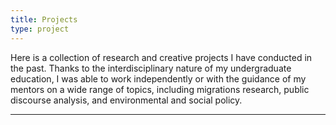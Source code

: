 ```yaml
---
title: Projects
type: project
---
```

Here is a collection of research and creative projects I have conducted in the past. Thanks to the interdisciplinary nature of my undergraduate education, I was able to work independently or with the guidance of my mentors on a wide range of topics, including migrations research, public discourse analysis, and environmental and social policy.
<hr>